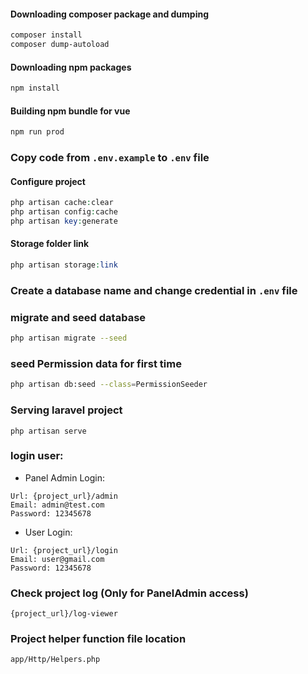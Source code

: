 #### Downloading composer package and dumping
~~~bash
composer install
composer dump-autoload
~~~

#### Downloading npm packages
~~~bash
npm install
~~~

#### Building npm bundle for vue
~~~bash
npm run prod
~~~

### Copy code from `.env.example` to `.env` file

#### Configure project
~~~php
php artisan cache:clear
php artisan config:cache
php artisan key:generate
~~~

#### Storage folder link
~~~php
php artisan storage:link
~~~

### Create a database name and change credential in `.env` file

### migrate and seed database
~~~bash
php artisan migrate --seed
~~~

### seed Permission data for first time
~~~bash
php artisan db:seed --class=PermissionSeeder
~~~


### Serving laravel project
~~~
php artisan serve
~~~


### login user:
* Panel Admin Login:
~~~
Url: {project_url}/admin
Email: admin@test.com
Password: 12345678
~~~

* User Login:
~~~
Url: {project_url}/login
Email: user@gmail.com
Password: 12345678
~~~ 

### Check project log (Only for PanelAdmin access)
~~~
{project_url}/log-viewer
~~~

### Project helper function file location
`app/Http/Helpers.php`
   
